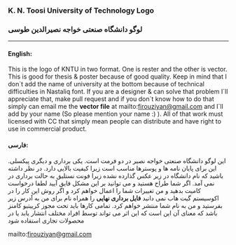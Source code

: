 ### K. N. Toosi University of Technology Logo
### &#x202b; لوگو دانشگاه صنعتی خواجه نصیرالدین طوسی

---
#### English:
This is the logo of KNTU in two format. One is rester and the other is vector. This is good for thesis \& poster because of good quality. Keep in mind that I don\`t add the name of university at the bottom because of technical difficulties in Nastaliq font. If you are a designer \& can solve that problem I\`ll appreciate that, make pull request and if you don\`t know how to do that simply can email me the **vector file** at mailto:firouziyan@gmail.com and I`ll add by your name (So please mention your name :) ). All of that work must licensed with CC that simply mean people can distribute and have right to use in commercial product.

#### فارسی:
این لوگو دانشگاه صنعتی خواجه نصیر در دو فرمت است. یکی برداری و دیگری پیکسلی. این برای پایان نامه ها و پوسترها مناسب است زیرا کیفیت بالایی دارد. در نظر داشته باشید که نام دانشگاه در زیر عکس گذارده نشده زیرا فونت نستلیق به حالت برداری در نمی آمد. اگر شما طراح هستید و می توانید بر این مشکل فایق آیید لطفا درخواست کامیت بدهید و من تغییرات شما را اعمال خواهم کرد و اگر روش این کار را در اکوسیستم گیت هاب نمی دانید **فایل برداری نهایی** را همراه نام برای من به آدرس زیر بفرستید و من به نام شما منتشر خواهم کرد. تمامی کارها باید تحت مجوز کرییتیو کامنز باشد که معنای آن این است که این اثر می تواند توسط افراد مختلف انتشار یابد یا در محصولات تجاری استفاده شود

mailto:firouziyan@gmail.com
